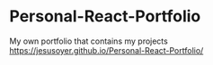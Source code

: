 # Personal-React-Portfolio
My own portfolio that contains my projects
https://jesusoyer.github.io/Personal-React-Portfolio/
